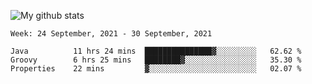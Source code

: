 ![My github stats](https://github-readme-stats.vercel.app/api?username=romvoid95&theme=gruvbox&include_all_commits=true&show_icons=true")

<!--START_SECTION:waka-->
```text
Week: 24 September, 2021 - 30 September, 2021

Java          11 hrs 24 mins  ███████████████▓░░░░░░░░░   62.62 % 
Groovy        6 hrs 25 mins   ████████▓░░░░░░░░░░░░░░░░   35.30 % 
Properties    22 mins         ▓░░░░░░░░░░░░░░░░░░░░░░░░   02.07 % 
```
<!--END_SECTION:waka-->
